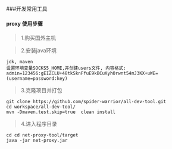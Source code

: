 ###开发常用工具

#### proxy 使用步骤
>1.购买国外主机

>2.安装java环境
    
    jdk, maven
    设置环境变量SOCKS5_HOME,并创建users文件, 内容格式: admin=123456:gEIZCLU+48tkSknFfuE9kBCuKyhOrwnt54mJ3KX+uWE=(username=password:key)
    
    

>3.克隆项目并打包
    
    git clone https://github.com/spider-warrior/all-dev-tool.git
    cd workspace/all-dev-tool/
    mvn -Dmaven.test.skip=true  clean install

>4.进入程序目录
    
    cd cd net-proxy-tool/target
    java -jar net-proxy.jar
 
    
    
    
    
    
    
    
